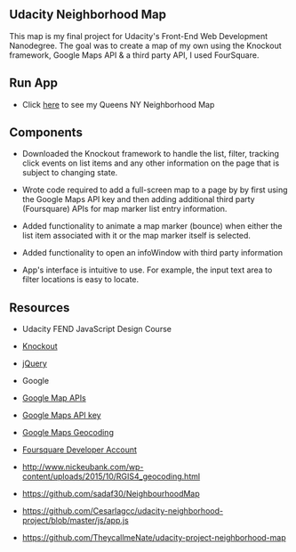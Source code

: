 ## Udacity Neighborhood Map

This map is my final project for Udacity's Front-End Web Development Nanodegree. The goal was to create a map of my own using the Knockout framework, Google Maps API & a third party API, I used FourSquare. 

## Run App

* Click [here](https://nicoleirene.github.io/UdacityNeighborhoodMap/) to see my Queens NY Neighborhood Map  

## Components

 * Downloaded the Knockout framework to handle the list, filter, tracking click events on list items and any other information on the page that is subject to changing state.

* Wrote code required to add a full-screen map to a page by
 by first using the Google Maps API key and then adding additional third party (Foursquare) APIs for map marker list entry information.

 * Added functionality to animate a map marker (bounce) when either the list item associated with it or the map marker itself is selected.

 * Added functionality to open an infoWindow with third party information

 * App's interface is intuitive to use. For example, the input text area to filter locations is easy to locate.

## Resources 

* Udacity FEND JavaScript Design Course

* [Knockout](https://nicoleirene.github.io/UdacityNeighborhoodMap/)

* [jQuery](https://jquery.com/)

* Google 

* [Google Map APIs](https://developers.google.com/maps/) 
* [Google Maps API key](https://developers.google.com/maps/documentation/javascript/get-api-key)
* [Google Maps Geocoding](https://developers.google.com/maps/documentation/javascript/geocoding)

* [Foursquare Developer Account](https://developer.foursquare.com/)

* http://www.nickeubank.com/wp-content/uploads/2015/10/RGIS4_geocoding.html

* https://github.com/sadaf30/NeighbourhoodMap

* https://github.com/Cesarlagcc/udacity-neighborhood-project/blob/master/js/app.js

* https://github.com/TheycallmeNate/udacity-project-neighborhood-map 



